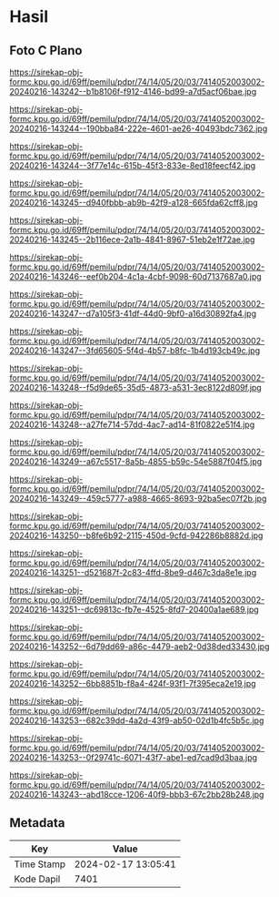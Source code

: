 # Hasil

## Foto C Plano

https://sirekap-obj-formc.kpu.go.id/69ff/pemilu/pdpr/74/14/05/20/03/7414052003002-20240216-143242--b1b8106f-f912-4146-bd99-a7d5acf06bae.jpg

https://sirekap-obj-formc.kpu.go.id/69ff/pemilu/pdpr/74/14/05/20/03/7414052003002-20240216-143244--190bba84-222e-4601-ae26-40493bdc7362.jpg

https://sirekap-obj-formc.kpu.go.id/69ff/pemilu/pdpr/74/14/05/20/03/7414052003002-20240216-143244--3f77e14c-615b-45f3-833e-8ed18feecf42.jpg

https://sirekap-obj-formc.kpu.go.id/69ff/pemilu/pdpr/74/14/05/20/03/7414052003002-20240216-143245--d940fbbb-ab9b-42f9-a128-665fda62cff8.jpg

https://sirekap-obj-formc.kpu.go.id/69ff/pemilu/pdpr/74/14/05/20/03/7414052003002-20240216-143245--2b116ece-2a1b-4841-8967-51eb2e1f72ae.jpg

https://sirekap-obj-formc.kpu.go.id/69ff/pemilu/pdpr/74/14/05/20/03/7414052003002-20240216-143246--eef0b204-4c1a-4cbf-9098-60d7137687a0.jpg

https://sirekap-obj-formc.kpu.go.id/69ff/pemilu/pdpr/74/14/05/20/03/7414052003002-20240216-143247--d7a105f3-41df-44d0-9bf0-a16d30892fa4.jpg

https://sirekap-obj-formc.kpu.go.id/69ff/pemilu/pdpr/74/14/05/20/03/7414052003002-20240216-143247--3fd65605-5f4d-4b57-b8fc-1b4d193cb49c.jpg

https://sirekap-obj-formc.kpu.go.id/69ff/pemilu/pdpr/74/14/05/20/03/7414052003002-20240216-143248--f5d9de65-35d5-4873-a531-3ec8122d809f.jpg

https://sirekap-obj-formc.kpu.go.id/69ff/pemilu/pdpr/74/14/05/20/03/7414052003002-20240216-143248--a27fe714-57dd-4ac7-ad14-81f0822e51f4.jpg

https://sirekap-obj-formc.kpu.go.id/69ff/pemilu/pdpr/74/14/05/20/03/7414052003002-20240216-143249--a67c5517-8a5b-4855-b59c-54e5887f04f5.jpg

https://sirekap-obj-formc.kpu.go.id/69ff/pemilu/pdpr/74/14/05/20/03/7414052003002-20240216-143249--459c5777-a988-4665-8693-92ba5ec07f2b.jpg

https://sirekap-obj-formc.kpu.go.id/69ff/pemilu/pdpr/74/14/05/20/03/7414052003002-20240216-143250--b8fe6b92-2115-450d-9cfd-942286b8882d.jpg

https://sirekap-obj-formc.kpu.go.id/69ff/pemilu/pdpr/74/14/05/20/03/7414052003002-20240216-143251--d521687f-2c83-4ffd-8be9-d467c3da8e1e.jpg

https://sirekap-obj-formc.kpu.go.id/69ff/pemilu/pdpr/74/14/05/20/03/7414052003002-20240216-143251--dc69813c-fb7e-4525-8fd7-20400a1ae689.jpg

https://sirekap-obj-formc.kpu.go.id/69ff/pemilu/pdpr/74/14/05/20/03/7414052003002-20240216-143252--6d79dd69-a86c-4479-aeb2-0d38ded33430.jpg

https://sirekap-obj-formc.kpu.go.id/69ff/pemilu/pdpr/74/14/05/20/03/7414052003002-20240216-143252--6bb8851b-f8a4-424f-93f1-7f395eca2e19.jpg

https://sirekap-obj-formc.kpu.go.id/69ff/pemilu/pdpr/74/14/05/20/03/7414052003002-20240216-143253--682c39dd-4a2d-43f9-ab50-02d1b4fc5b5c.jpg

https://sirekap-obj-formc.kpu.go.id/69ff/pemilu/pdpr/74/14/05/20/03/7414052003002-20240216-143253--0f29741c-6071-43f7-abe1-ed7cad9d3baa.jpg

https://sirekap-obj-formc.kpu.go.id/69ff/pemilu/pdpr/74/14/05/20/03/7414052003002-20240216-143243--abd18cce-1206-40f9-bbb3-67c2bb28b248.jpg


## Metadata

| Key        | Value               |
| ---------- | ------------------- |
| Time Stamp | 2024-02-17 13:05:41 |
| Kode Dapil | 7401                |



